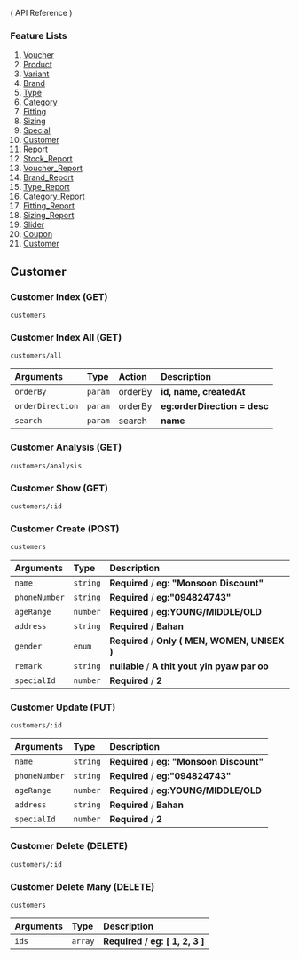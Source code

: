 ( API Reference )

### Feature Lists

1. [Voucher](VOUCHER.md)
1. [Product](PRODUCT.md)
1. [Variant](PRODUCT_VARIANT.md)
1. [Brand](PRODUCT_BRAND.md)
1. [Type](PRODUCT_TYPE.md)
1. [Category](PRODUCT_CATEGORY.md)
1. [Fitting](PRODUCT_FITTING.md)
1. [Sizing](PRODUCT_SIZING.md)
1. [Special](SPECIAL.md)
1. [Customer](CUSTOMER.md)
1. [Report](REPORT.md)
1. [Stock_Report](STOCK_REPORT.md)
1. [Voucher_Report](VOUCHER_REPORT.md)
1. [Brand_Report](BRAND_REPORT.md)
1. [Type_Report](TYPE_REPORT.md)
1. [Category_Report](CATEGORY_REPORT.md)
1. [Fitting_Report](FITTING_REPORT.md)
1. [Sizing_Report](SIZING_REPORT.md)
1. [Slider](SLIDER.md)
1. [Coupon](COUPON.md)
1. [Customer](CUSTOMER.md)

## Customer


### Customer Index (GET)

```
customers
```

### Customer Index All (GET)

```
customers/all
```
| Arguments        | Type    | Action  | Description                  |
| :--------------- | :------ | :------ | :--------------------------- |
| `orderBy`        | `param` | orderBy | **id, name, createdAt**      |
| `orderDirection` | `param` | orderBy | **eg:orderDirection = desc** |
| `search`         | `param` | search  | **name**                     |


### Customer Analysis (GET)
```
customers/analysis
```

### Customer Show (GET)

```
customers/:id
```

### Customer Create (POST)

```
customers
```

| Arguments  | Type     | Description                      |
| :--------- | :------- | :------------------------------- |
| `name`    | `string` | **Required** / **eg: "Monsoon Discount"** |
| `phoneNumber`    | `string` | **Required** / **eg:"094824743"** |
| `ageRange`    | `number` | **Required** / **eg:YOUNG/MIDDLE/OLD** |
| `address`    | `string` | **Required** / **Bahan** |
| `gender`    | `enum`    | **Required** / **Only ( MEN, WOMEN, UNISEX )** |
| `remark`    | `string` | **nullable** / **A thit yout yin pyaw par oo** |
| `specialId`    | `number` | **Required** / **2** |

### Customer Update (PUT)

```
customers/:id
```

| Arguments  | Type     | Description                      |
| :--------- | :------- | :------------------------------- |
| `name`    | `string` | **Required** / **eg: "Monsoon Discount"** |
| `phoneNumber`    | `string` | **Required** / **eg:"094824743"** |
| `ageRange`    | `number` | **Required** / **eg:YOUNG/MIDDLE/OLD** |
| `address`    | `string` | **Required** / **Bahan** |
| `specialId`    | `number` | **Required** / **2** |

### Customer Delete (DELETE)

```
customers/:id
```

### Customer Delete Many (DELETE)

```
customers
```

| Arguments | Type    | Description                            |
| :-------- | :------ | :------------------------------------- |
| `ids`     | `array` | **Required** **/** **eg: [ 1, 2, 3 ]** |
